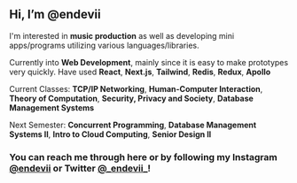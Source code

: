 ## Hi, I’m @endevii
I'm interested in **music production** as well as developing mini apps/programs utilizing various languages/libraries.

Currently into **Web Development**, mainly since it is easy to make prototypes very quickly. Have used **React**, **Next.js**, **Tailwind**, **Redis**, **Redux**, **Apollo**

Current Classes: **TCP/IP Networking**, **Human-Computer Interaction**, **Theory of Computation**, **Security, Privacy and Society**, **Database Management Systems**

Next Semester: **Concurrent Programming**, **Database Management Systems II**, **Intro to Cloud Computing**, **Senior Design II**

### You can reach me through here or by following my Instagram [@endevii](https://www.instagram.com/endevii) or Twitter [@\_endevii\_](https://twitter.com/_endevii_)!

<!---
endevii/endevii is a ✨ special ✨ repository because its `README.md` (this file) appears on your GitHub profile.
You can click the Preview link to take a look at your changes.
--->
